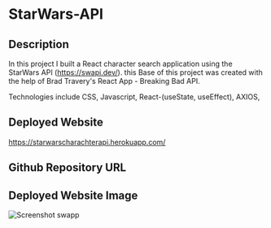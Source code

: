 # StarWars-API



## Description
In this project I built a React character search application using the StarWars API (https://swapi.dev/).
this Base of this project was created with the help of Brad Travery's React App - Breaking Bad API.

Technologies include CSS, Javascript, React-(useState, useEffect), AXIOS, 





## Deployed Website
https://starwarscharachterapi.herokuapp.com/

## Github Repository URL


## Deployed Website Image
![Screenshot  swapp](https://user-images.githubusercontent.com/67669417/178655988-00ba951d-c180-4ede-a32a-b9c8765a77cc.png)

